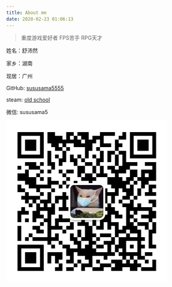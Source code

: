 ```yaml
---
title: About me
date: 2020-02-23 01:06:13
---
```



> 重度游戏爱好者 FPS苦手 RPG天才

姓名：舒沛然  

家乡：湖南  

现居：广州  

GitHub: [sususama5555](https://github.com/sususama5555)  

steam: [old school](https://steamcommunity.com/profiles/76561198294148424/)  

微信: sususama5

<!-- more -->

![avatar](../picture/weixin.png)
